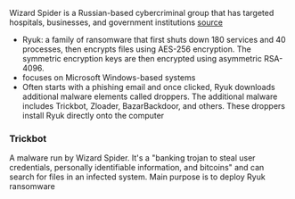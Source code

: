 Wizard Spider is a Russian-based cybercriminal group that has targeted hospitals, businesses, and government institutions [source](https://www.trendmicro.com/en_us/what-is/ransomware/ryuk-ransomware.html)
- Ryuk: a family of ransomware that first shuts down 180 services and 40 processes, then encrypts files using AES-256 encryption. The symmetric encryption keys are then encrypted using asymmetric RSA-4096.
- focuses on Microsoft Windows-based systems
- Often starts with a phishing email and once clicked, Ryuk downloads additional malware elements called droppers. The additional malware includes Trickbot, Zloader, BazarBackdoor, and others. These droppers install Ryuk directly onto the computer 

### Trickbot
A malware run by Wizard Spider. It's a "banking trojan to steal user credentials, personally identifiable information, and bitcoins" and can search for files in an infected system.
Main purpose is to deploy Ryuk ransomware
